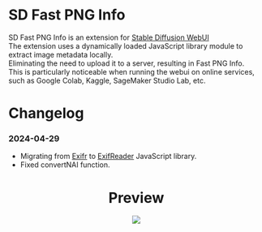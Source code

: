 # SD Fast PNG Info
SD Fast PNG Info is an extension for [Stable Diffusion WebUI](https://github.com/AUTOMATIC1111/stable-diffusion-webui)<br>
The extension uses a dynamically loaded JavaScript library module to extract image metadata locally.<br>
Eliminating the need to upload it to a server, resulting in Fast PNG Info.<br>
This is particularly noticeable when running the webui on online services, such as Google Colab, Kaggle, SageMaker Studio Lab, etc.<br>

# Changelog
### 2024-04-29
- Migrating from [Exifr](https://github.com/MikeKovarik/exifr) to [ExifReader](https://github.com/mattiasw/ExifReader) JavaScript library.<br>
- Fixed convertNAI function.

<h1 align="center">Preview</h1>
<p align="center">
  <img src="https://github.com/gutris1/sd-fast-pnginfo/blob/e59a97f28d20397da5b78bdd6a8a79299cf139f1/preview.gif">
</p>